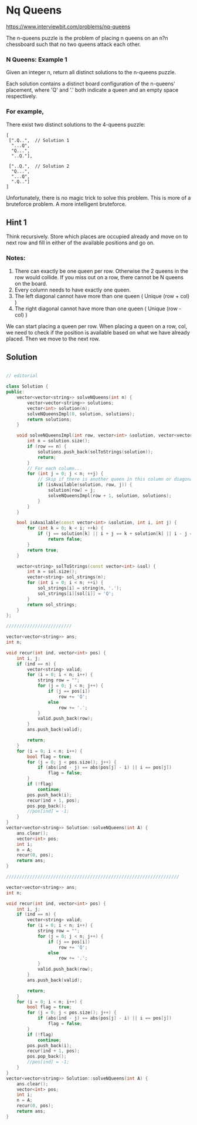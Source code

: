 # Nq Queens

https://www.interviewbit.com/problems/nq-queens

The n-queens puzzle is the problem of placing n queens on an n?n chessboard such that no two queens attack each other.

### N Queens: Example 1

Given an integer n, return all distinct solutions to the n-queens puzzle.

Each solution contains a distinct board configuration of the n-queens' placement, where 'Q' and '.' both indicate a queen and an empty space respectively.

### For example,
There exist two distinct solutions to the 4-queens puzzle:

```
[
 [".Q..",  // Solution 1
  "...Q",
  "Q...",
  "..Q."],

 ["..Q.",  // Solution 2
  "Q...",
  "...Q",
  ".Q.."]
]
```

Unfortunately, there is no magic trick to solve this problem. This is more of a bruteforce problem. A more intelligent bruteforce.

## Hint 1

Think recursively. Store which places are occupied already and move on to next row and fill in either of the available positions and go on.

### Notes:

1. There can exactly be one queen per row. Otherwise the 2 queens in the row would collide. If you miss out on a row, there cannot be N queens on the board. 
2. Every column needs to have exactly one queen. 
3. The left diagonal cannot have more than one queen ( Unique (row + col) )
4. The right diagonal cannot have more than one queen ( Unique (row - col) )

We can start placing a queen per row. When placing a queen on a row, col, we need to check if the position is available based on what we have already placed. Then we move to the next row.

## Solution

```cpp

// editorial

class Solution {
public:
    vector<vector<string>> solveNQueens(int n) {
        vector<vector<string>> solutions;
        vector<int> solution(n);
        solveNQueensImpl(0, solution, solutions);
        return solutions;
    }

    void solveNQueensImpl(int row, vector<int> &solution, vector<vector<string>> &solutions) {
        int n = solution.size();
        if (row == n) {
            solutions.push_back(solToStrings(solution));
            return;
        }
        // For each column...
        for (int j = 0; j < n; ++j) {
            // Skip if there is another queen in this column or diagonals
            if (isAvailable(solution, row, j)) {
                solution[row] = j;
                solveNQueensImpl(row + 1, solution, solutions);
            }
        }
    }

    bool isAvailable(const vector<int> &solution, int i, int j) {
        for (int k = 0; k < i; ++k) {
            if (j == solution[k] || i + j == k + solution[k] || i - j == k - solution[k])
                return false;
        }
        return true;
    }

    vector<string> solToStrings(const vector<int> &sol) {
        int n = sol.size();
        vector<string> sol_strings(n);
        for (int i = 0; i < n; ++i) {
            sol_strings[i] = string(n, '.');
            sol_strings[i][sol[i]] = 'Q';
        }
        return sol_strings;
    }
};

/////////////////////////

vector<vector<string>> ans;
int n;

void recur(int ind, vector<int> pos) {
    int i, j;
    if (ind == n) {
        vector<string> valid;
        for (i = 0; i < n; i++) {
            string row = "";
            for (j = 0; j < n; j++) {
                if (j == pos[i])
                    row += 'Q';
                else
                    row += '.';
            }
            valid.push_back(row);
        }
        ans.push_back(valid);

        return;
    }
    for (i = 0; i < n; i++) {
        bool flag = true;
        for (j = 0; j < pos.size(); j++) {
            if (abs(ind - j) == abs(pos[j] - i) || i == pos[j])
                flag = false;
        }
        if (!flag)
            continue;
        pos.push_back(i);
        recur(ind + 1, pos);
        pos.pop_back();
        //pos[ind] = -1;
    }
}
vector<vector<string>> Solution::solveNQueens(int A) {
    ans.clear();
    vector<int> pos;
    int i;
    n = A;
    recur(0, pos);
    return ans;
}

//////////////////////////////////////////////////////////////////

vector<vector<string>> ans;
int n;

void recur(int ind, vector<int> pos) {
    int i, j;
    if (ind == n) {
        vector<string> valid;
        for (i = 0; i < n; i++) {
            string row = "";
            for (j = 0; j < n; j++) {
                if (j == pos[i])
                    row += 'Q';
                else
                    row += '.';
            }
            valid.push_back(row);
        }
        ans.push_back(valid);

        return;
    }
    for (i = 0; i < n; i++) {
        bool flag = true;
        for (j = 0; j < pos.size(); j++) {
            if (abs(ind - j) == abs(pos[j] - i) || i == pos[j])
                flag = false;
        }
        if (!flag)
            continue;
        pos.push_back(i);
        recur(ind + 1, pos);
        pos.pop_back();
        //pos[ind] = -1;
    }
}
vector<vector<string>> Solution::solveNQueens(int A) {
    ans.clear();
    vector<int> pos;
    int i;
    n = A;
    recur(0, pos);
    return ans;
}
```